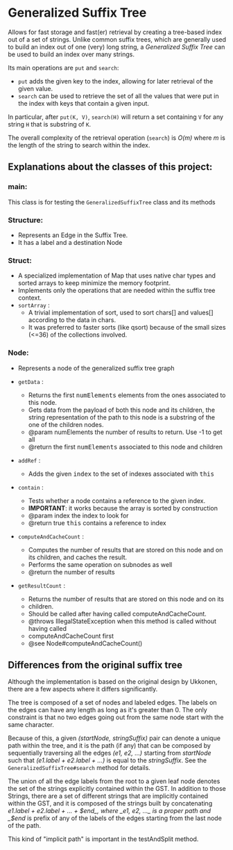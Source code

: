 
# Generalized Suffix Tree

Allows for fast storage and fast(er) retrieval by creating a tree-based index out of a set of strings.
Unlike common suffix trees, which are generally used to build an index out of one (very) long string, a *Generalized Suffix Tree* can be used to build an index over many strings.

Its main operations are `put` and `search`:

* `put` adds the given key to the index, allowing for later retrieval of the given value.
* `search` can be used to retrieve the set of all the values that were put in the index with keys that contain a given input.

In particular, after `put(K, V)`, `search(H)` will return a set containing `V` for any string `H` that is substring of `K`.

The overall complexity of the retrieval operation (`search`) is *O(m)* where *m* is the length of the string to search within the index.

## Explanations about the classes of this project:
### main:
This class is for testing the `GeneralizedSuffixTree` class and its methods

### Structure:
* Represents an Edge in the Suffix Tree.
* It has a label and a destination Node

### Struct:
* A specialized implementation of Map that uses native char types and sorted arrays to keep minimize the memory footprint.
* Implements only the operations that are needed within the suffix tree context.
* `sortArray` :
  * A trivial implementation of sort, used to sort chars[] and values[] according to the data in chars.
  * It was preferred to faster sorts (like qsort) because of the small sizes (<=36) of the collections involved.

### Node:
* Represents a node of the generalized suffix tree graph
* `getData` :
    * Returns the first <tt>numElements</tt> elements from the ones associated to this node.
    * Gets data from the payload of both this node and its children, the string representation of the path to this node is a substring of the one of the children nodes.
    * @param numElements the number of results to return. Use -1 to get all
    * @return the first <tt>numElements</tt> associated to this node and children
* `addRef` :
    * Adds the given <tt>index</tt> to the set of indexes associated with <tt>this</tt>

* `contain` :
    * Tests whether a node contains a reference to the given index.
    * <b>IMPORTANT</b>: it works because the array is sorted by construction
    * @param index the index to look for
    * @return true <tt>this</tt> contains a reference to index

* `computeAndCacheCount` :
    * Computes the number of results that are stored on this node and on its children, and caches the result.
    * Performs the same operation on subnodes as well
    * @return the number of results
* `getResultCount` :
    * Returns the number of results that are stored on this node and on its
    * children.
    * Should be called after having called computeAndCacheCount.
    * @throws IllegalStateException when this method is called without having called
    * computeAndCacheCount first
    * @see Node#computeAndCacheCount()

## Differences from the original suffix tree

Although the implementation is based on the original design by Ukkonen, there are a few aspects where it differs significantly.

The tree is composed of a set of nodes and labeled edges. The labels on the edges can have any length as long as it's greater than 0.
The only constraint is that no two edges going out from the same node start with the same character.

Because of this, a given _(startNode, stringSuffix)_ pair can denote a unique path within the tree, and it is the path (if any) that can be composed by sequentially traversing all the edges _(e1, e2, …)_ starting from _startNode_ such that _(e1.label + e2.label + …)_ is equal to the _stringSuffix_.
See the `GeneralizedSuffixTree#search` method for details.

The union of all the edge labels from the root to a given leaf node denotes the set of the strings explicitly contained within the GST.
In addition to those Strings, there are a set of different strings that are implicitly contained within the GST, and it is composed of the strings built by concatenating _e1.label + e2.label + ... + $end_, where _e1, e2, …_ is a proper path and _$end_ is prefix of any of the labels of the edges starting from the last node of the path.

This kind of "implicit path" is important in the testAndSplit method.


